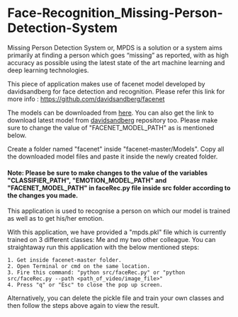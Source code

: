 # Face-Recognition_Missing-Person-Detection-System
Missing Person Detection System or, MPDS is a solution or a system aims primarily at finding a person which goes “missing” as reported, with as high accuracy as possible using the latest state of the art machine learning and deep learning technologies.


This piece of application makes use of facenet model developed by davidsandberg for face detection and recognition. Please refer this link for more info : https://github.com/davidsandberg/facenet

The models can be downloaded from [here](https://drive.google.com/open?id=1bXEJmjmd750F53DsDv9B2vc1thbxlJrE).
You can also get the link to download latest model from [davidsandberg](https://github.com/davidsandberg/facenet) repository too. Please make sure to change the value of "FACENET_MODEL_PATH" as is mentioned below.

Create a folder named "facenet" inside "facenet-master/Models". Copy all the downloaded model files and paste it inside the newly created folder.

#### Note: Please be sure to make changes to the value of the variables "CLASSIFIER_PATH", "EMOTION_MODEL_PATH" and "FACENET_MODEL_PATH" in faceRec.py file inside src folder according to the changes you made.

This application is used to recognise a person on which our model is trained as well as to get his/her emotion.

With this application, we have provided a "mpds.pkl" file which is currently trained on 3 different classes: Me and my two other colleague. You can straightaway run this application with the below mentioned steps:

	1. Get inside facenet-master folder.
	2. Open Terminal or cmd on the same location.
	3. Fire this command: "python src/faceRec.py" or "python src/faceRec.py --path <path_of_video/image_file>"
	4. Press "q" or "Esc" to close the pop up screen.
	
Alternatively, you can delete the pickle file and train your own classes and then follow the steps above again to view the result.
